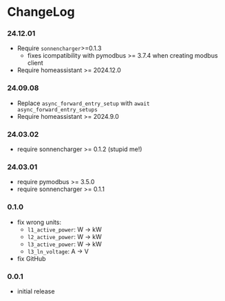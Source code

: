 # ChangeLog
### 24.12.01

+ Require `sonnencharger`>=0.1.3
  - fixes icompatibility with pymodbus >= 3.7.4 when creating modbus client
+ Require homeassistant >= 2024.12.0

### 24.09.08

+ Replace `async_forward_entry_setup` with `await async_forward_entry_setups`
+ Require homeassistant >= 2024.9.0

### 24.03.02

+ require sonnencharger >= 0.1.2 (stupid me!)

### 24.03.01

+ require pymodbus >= 3.5.0
+ require sonnencharger >= 0.1.1

### 0.1.0

+ fix wrong units:
    - `l1_active_power`: W -> kW
    - `l2_active_power`: W -> kW
    - `l3_active_power`: W -> kW
    - `l3_ln_voltage`:   A -> V
+ fix GitHub 

### 0.0.1

+ initial release
